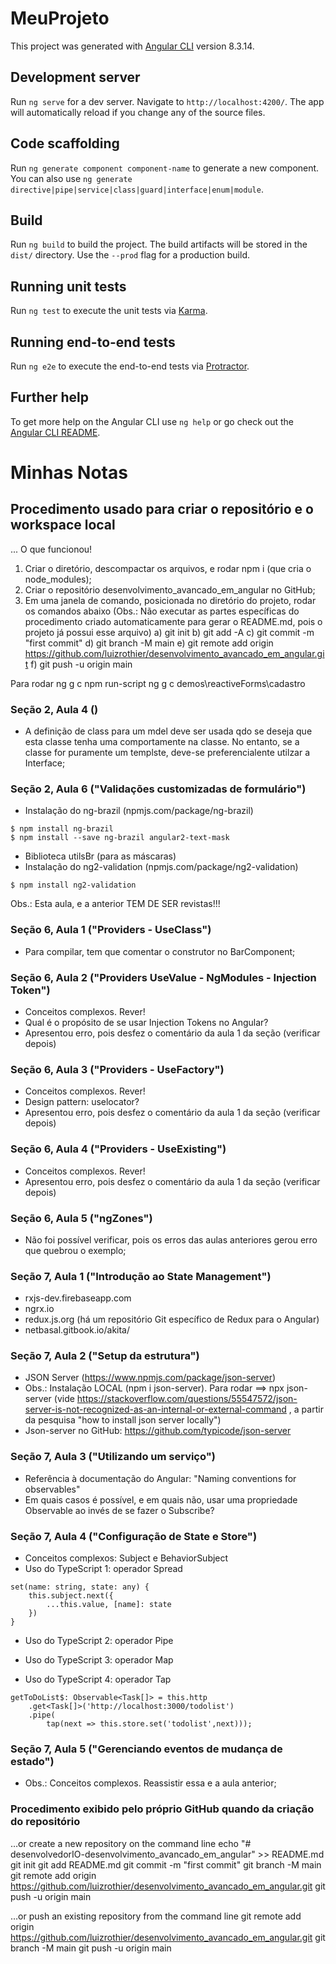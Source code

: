 # MeuProjeto

This project was generated with [Angular CLI](https://github.com/angular/angular-cli) version 8.3.14.

## Development server

Run `ng serve` for a dev server. Navigate to `http://localhost:4200/`. The app will automatically reload if you change any of the source files.

## Code scaffolding

Run `ng generate component component-name` to generate a new component. You can also use `ng generate directive|pipe|service|class|guard|interface|enum|module`.

## Build

Run `ng build` to build the project. The build artifacts will be stored in the `dist/` directory. Use the `--prod` flag for a production build.

## Running unit tests

Run `ng test` to execute the unit tests via [Karma](https://karma-runner.github.io).

## Running end-to-end tests

Run `ng e2e` to execute the end-to-end tests via [Protractor](http://www.protractortest.org/).

## Further help

To get more help on the Angular CLI use `ng help` or go check out the [Angular CLI README](https://github.com/angular/angular-cli/blob/master/README.md).

# Minhas Notas
## Procedimento usado para criar o repositório e o workspace local
... O que funcionou!
1) Criar o diretório, descompactar os arquivos, e rodar npm i (que cria o node_modules);
2) Criar o repositório desenvolvimento_avancado_em_angular no GitHub;
3) Em uma janela de comando, posicionada no diretório do projeto, rodar os comandos abaixo (Obs.: Não executar as partes específicas do procedimento criado automaticamente para gerar o README.md, pois o projeto já possui esse arquivo) 
	a) git init
	b) git add -A
	c) git commit -m "first commit"
	d) git branch -M main
	e) git remote add origin https://github.com/luizrothier/desenvolvimento_avancado_em_angular.git
	f) git push -u origin main
	
Para rodar ng g c
npm run-script ng g c demos\reactiveForms\cadastro

### Seção 2, Aula 4 ()
- A definição de class para um mdel deve ser usada qdo se deseja que esta classe tenha uma comportamente na classe. No entanto, se a classe for puramente um templste, deve-se preferencialente utilzar a Interface;

### Seção 2, Aula 6 ("Validações customizadas de formulário")
- Instalação do ng-brazil (npmjs.com/package/ng-brazil)
```
$ npm install ng-brazil
$ npm install --save ng-brazil angular2-text-mask
```
- Biblioteca utilsBr (para as máscaras)
- Instalação do ng2-validation (npmjs.com/package/ng2-validation)
```
$ npm install ng2-validation
```

Obs.: Esta aula, e a anterior TEM DE SER revistas!!!

### Seção 6, Aula 1 ("Providers - UseClass")
- Para compilar, tem que comentar o construtor no BarComponent;

### Seção 6, Aula 2 ("Providers UseValue - NgModules - Injection Token")
- Conceitos complexos. Rever!
- Qual é o propósito de se usar Injection Tokens no Angular?
- Apresentou erro, pois desfez o comentário da aula 1 da seção (verificar depois)

### Seção 6, Aula 3 ("Providers - UseFactory")
- Conceitos complexos. Rever!
- Design pattern: uselocator?
- Apresentou erro, pois desfez o comentário da aula 1 da seção (verificar depois)

### Seção 6, Aula 4 ("Providers - UseExisting")
- Conceitos complexos. Rever!
- Apresentou erro, pois desfez o comentário da aula 1 da seção (verificar depois)

### Seção 6, Aula 5 ("ngZones")
- Não foi possível verificar, pois os erros das aulas anteriores gerou erro que quebrou o exemplo;

### Seção 7, Aula 1 ("Introdução ao State Management")
- rxjs-dev.firebaseapp.com
- ngrx.io
- redux.js.org (há um repositório Git específico de Redux para o Angular)
- netbasal.gitbook.io/akita/

### Seção 7, Aula 2 ("Setup da estrutura")
- JSON Server (https://www.npmjs.com/package/json-server)
- Obs.: Instalação LOCAL (npm i json-server). Para rodar ==> npx json-server (vide https://stackoverflow.com/questions/55547572/json-server-is-not-recognized-as-an-internal-or-external-command , a partir da pesquisa "how to install json server locally")
- Json-server no GitHub: https://github.com/typicode/json-server

### Seção 7, Aula 3 ("Utilizando um serviço")
- Referência à documentação do Angular: "Naming conventions for observables"
- Em quais casos é possível, e em quais não, usar uma propriedade Observable ao invés de se fazer o Subscribe?

### Seção 7, Aula 4 ("Configuração de State e Store")
- Conceitos complexos: Subject e BehaviorSubject
- Uso do TypeScript 1: operador Spread
```
set(name: string, state: any) {
	this.subject.next({
		...this.value, [name]: state
	})
}
```
- Uso do TypeScript 2: operador Pipe

- Uso do TypeScript 3: operador Map

- Uso do TypeScript 4: operador Tap
```
getToDoList$: Observable<Task[]> = this.http
	.get<Task[]>('http://localhost:3000/todolist')
	.pipe(
		tap(next => this.store.set('todolist',next)));
```

### Seção 7, Aula 5 ("Gerenciando eventos de mudança de estado")
- Obs.: Conceitos complexos. Reassistir essa e a aula anterior;
### Procedimento exibido pelo próprio GitHub quando da criação do repositório
…or create a new repository on the command line
echo "# desenvolvedorIO-desenvolvimento_avancado_em_angular" >> README.md
git init
git add README.md
git commit -m "first commit"
git branch -M main
git remote add origin https://github.com/luizrothier/desenvolvimento_avancado_em_angular.git
git push -u origin main

…or push an existing repository from the command line
git remote add origin https://github.com/luizrothier/desenvolvimento_avancado_em_angular.git
git branch -M main
git push -u origin main
